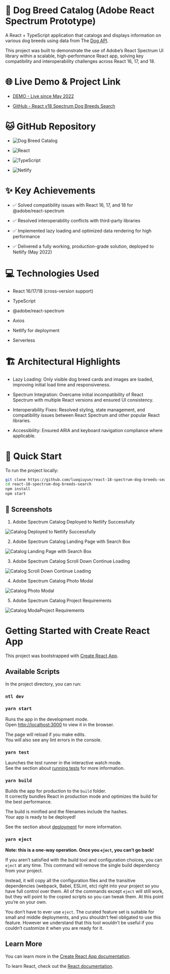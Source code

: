 # 🐶 Dog Breed Catalog (Adobe React Spectrum Prototype)

A React + TypeScript application that catalogs and displays information on various dog breeds using data from The [Dog API](https://thedogapi.com/).

This project was built to demonstrate the use of Adobe’s React Spectrum UI library within a scalable, high-performance React app, solving key compatibility and interoperability challenges across React 16, 17, and 18.


# 🌐 Live Demo & Project Link

- [DEMO - Live since May 2022](https://celadon-kangaroo-abaeef.netlify.app/)

- [GitHub - React v18 Spectrum Dog Breeds Search](https://github.com/luoqiuyun/react-18-spectrum-dog-breeds-search)


# 🐱 GitHub Repository

- ![Dog Breed Catalog](https://img.shields.io/badge/Dog%20Breed%20Catalog-v1.1-blue)

- ![React](https://img.shields.io/badge/React-16%2F17%2F18-blue)

- ![TypeScript](https://img.shields.io/badge/TypeScript-4.x-blue)

- ![Netlify](https://img.shields.io/badge/Deployed%20on-Netlify-brightgreen)


# ✨ Key Achievements
- ✅ Solved compatibility issues with React 16, 17, and 18 for @adobe/react-spectrum

- ✅ Resolved interoperability conflicts with third-party libraries

- ✅ Implemented lazy loading and optimized data rendering for high performance

- ✅ Delivered a fully working, production-grade solution, deployed to Netlify (May 2022)


# 💻  Technologies Used

- React 16/17/18 (cross-version support)

- TypeScript

- @adobe/react-spectrum

- Axios

- Netlify for deployment

- Serverless 


# 🏗️ Architectural Highlights

- Lazy Loading: Only visible dog breed cards and images are loaded, improving initial load time and responsiveness.

- Spectrum Integration: Overcame initial incompatibility of React Spectrum with multiple React versions and ensured UI consistency.

- Interoperability Fixes: Resolved styling, state management, and compatibility issues between React Spectrum and other popular React libraries.

- Accessibility: Ensured ARIA and keyboard navigation compliance where applicable.


# 🚀 Quick Start 
To run the project locally:

```bash
git clone https://github.com/luoqiuyun/react-18-spectrum-dog-breeds-search.git
cd react-18-spectrum-dog-breeds-search
npm install
npm start
```


## 🔗 Screenshots

1. Adobe Spectrum Catalog Deployed to Netlify Successfully

![Catalog Deployed to Netlify Successfully](./screenshot1.png)

2. Adobe Spectrum Catalog Landing Page with Search Box

![Catalog Landing Page with Search Box](./screenshot2.png)

3. Adobe Spectrum Catalog Scroll Down Continue Loading

![Catalog Scroll Down Continue Loading](./screenshot3.png)

4. Adobe Spectrum Catalog Photo Modal

![Catalog Photo Modal](./screenshot4.png)

5. Adobe Spectrum Catalog Project Requirements

![Catalog ModaProject Requirements](./screenshot5.png)


# Getting Started with Create React App

This project was bootstrapped with [Create React App](https://github.com/facebook/create-react-app).

## Available Scripts

In the project directory, you can run:

### `ntl dev`
### `yarn start`

Runs the app in the development mode.\
Open [http://localhost:3000](http://localhost:3000) to view it in the browser.

The page will reload if you make edits.\
You will also see any lint errors in the console.

### `yarn test`

Launches the test runner in the interactive watch mode.\
See the section about [running tests](https://facebook.github.io/create-react-app/docs/running-tests) for more information.

### `yarn build`

Builds the app for production to the `build` folder.\
It correctly bundles React in production mode and optimizes the build for the best performance.

The build is minified and the filenames include the hashes.\
Your app is ready to be deployed!

See the section about [deployment](https://facebook.github.io/create-react-app/docs/deployment) for more information.

### `yarn eject`

**Note: this is a one-way operation. Once you `eject`, you can’t go back!**

If you aren’t satisfied with the build tool and configuration choices, you can `eject` at any time. This command will remove the single build dependency from your project.

Instead, it will copy all the configuration files and the transitive dependencies (webpack, Babel, ESLint, etc) right into your project so you have full control over them. All of the commands except `eject` will still work, but they will point to the copied scripts so you can tweak them. At this point you’re on your own.

You don’t have to ever use `eject`. The curated feature set is suitable for small and middle deployments, and you shouldn’t feel obligated to use this feature. However we understand that this tool wouldn’t be useful if you couldn’t customize it when you are ready for it.

## Learn More

You can learn more in the [Create React App documentation](https://facebook.github.io/create-react-app/docs/getting-started).

To learn React, check out the [React documentation](https://reactjs.org/).
